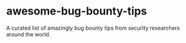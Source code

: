 # awesome-bug-bounty-tips
A curated list of amazingly bug bounty tips from security researchers around the world.
